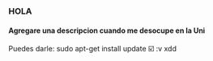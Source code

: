 ### HOLA
#### Agregare una descripcion cuando me desocupe en la Uni
Puedes darle:  sudo apt-get install update ☑️ :v xdd
